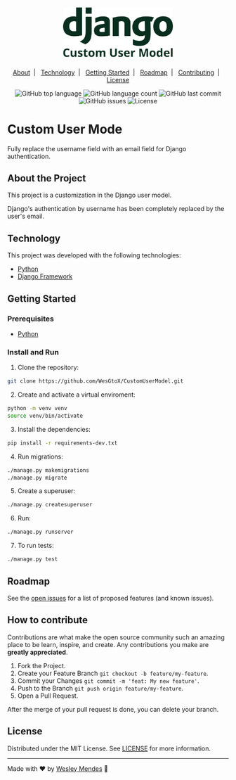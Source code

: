 <h1 align="center">
  <a href="https://github.com/WesGtoX/CustomUserModel">
    <img src=".github/logo.svg" alt="Custom User Mode" title="Custom User Mode" width="250px">
  </a>
</h1>

<p align="center">
  <a href="#about-the-project">About</a>&nbsp;&nbsp;|&nbsp;&nbsp;
  <a href="#technology">Technology</a>&nbsp;&nbsp;|&nbsp;&nbsp;
  <a href="#getting-started">Getting Started</a>&nbsp;&nbsp;|&nbsp;&nbsp;
  <a href="#roadmap">Roadmap</a>&nbsp;&nbsp;|&nbsp;&nbsp;
  <a href="#how-to-contribute">Contributing</a>&nbsp;&nbsp;|&nbsp;&nbsp;
  <a href="#license">License</a>
</p>

<p align="center">
  <img alt="GitHub top language" src="https://img.shields.io/github/languages/top/wesgtox/CustomUserModel?style=plastic" />
  <img alt="GitHub language count" src="https://img.shields.io/github/languages/count/wesgtox/CustomUserModel?style=plastic" />
  <img alt="GitHub last commit" src="https://img.shields.io/github/last-commit/wesgtox/CustomUserModel?style=plastic" />
  <img alt="GitHub issues" src="https://img.shields.io/github/issues/wesgtox/CustomUserModel?style=plastic" />
  <img alt="License" src="https://img.shields.io/github/license/wesgtox/CustomUserModel?style=plastic" />
</p>


# Custom User Mode

Fully replace the username field with an email field for Django authentication.


## About the Project

This project is a customization in the Django user model.

Django's authentication by username has been completely replaced by the user's email.


## Technology 

This project was developed with the following technologies:

- [Python](https://www.python.org/)
- [Django Framework](https://www.djangoproject.com/)


## Getting Started

### Prerequisites

- [Python](https://www.python.org/)


### Install and Run

1. Clone the repository:
```bash
git clone https://github.com/WesGtoX/CustomUserModel.git
```
2. Create and activate a virtual enviroment:
```bash
python -m venv venv
source venv/bin/activate
```
3. Install the dependencies:
```bash
pip install -r requirements-dev.txt
```
4. Run migrations:
```bash
./manage.py makemigrations
./manage.py migrate
```
5. Create a superuser:
```bash
./manage.py createsuperuser
```
6. Run:
```bash
./manage.py runserver
```
7. To run tests:
```bash
./manage.py test
```


## Roadmap

See the [open issues](https://github.com/WesGtoX/CustomUserModel/issues) for a list of proposed features (and known issues).


## How to contribute

Contributions are what make the open source community such an amazing place to be learn, inspire, and create. Any contributions you make are **greatly appreciated**.

1. Fork the Project.
2. Create your Feature Branch `git checkout -b feature/my-feature`.  
3. Commit your Changes `git commit -m 'feat: My new feature'`.  
4. Push to the Branch `git push origin feature/my-feature`.  
5. Open a Pull Request.  

After the merge of your pull request is done, you can delete your branch.  


## License

Distributed under the MIT License. See [LICENSE](LICENSE.md) for more information.

---

Made with ♥ by [Wesley Mendes](https://wesleymendes.com.br/) :wave:
